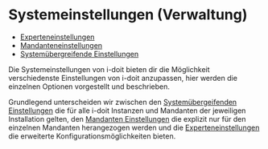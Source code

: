 # Systemeinstellungen (Verwaltung)

*   [Experteneinstellungen](./experteneinstellungen.md)
*   [Mandanteneinstellungen](./mandanteneinstellungen.md)
*   [Systemübergreifende Einstellungen](./systemuebergreifende-einstellungen.md)

Die Systemeinstellungen von i-doit bieten dir die Möglichkeit verschiedenste Einstellungen von i-doit anzupassen, hier werden die einzelnen Optionen vorgestellt und beschrieben.

Grundlegend unterscheiden wir zwischen den [Systemübergeifenden Einstellungen](./systemuebergreifende-einstellungen.md) die für alle i-doit Instanzen und Mandanten der jeweiligen Installation gelten, den [Mandanten Einstellungen](./mandanteneinstellungen.md) die explizit nur für den einzelnen Mandanten herangezogen werden und die [Experteneinstellungen](./experteneinstellungen.md) die erweiterte Konfigurationsmöglichkeiten bieten.
